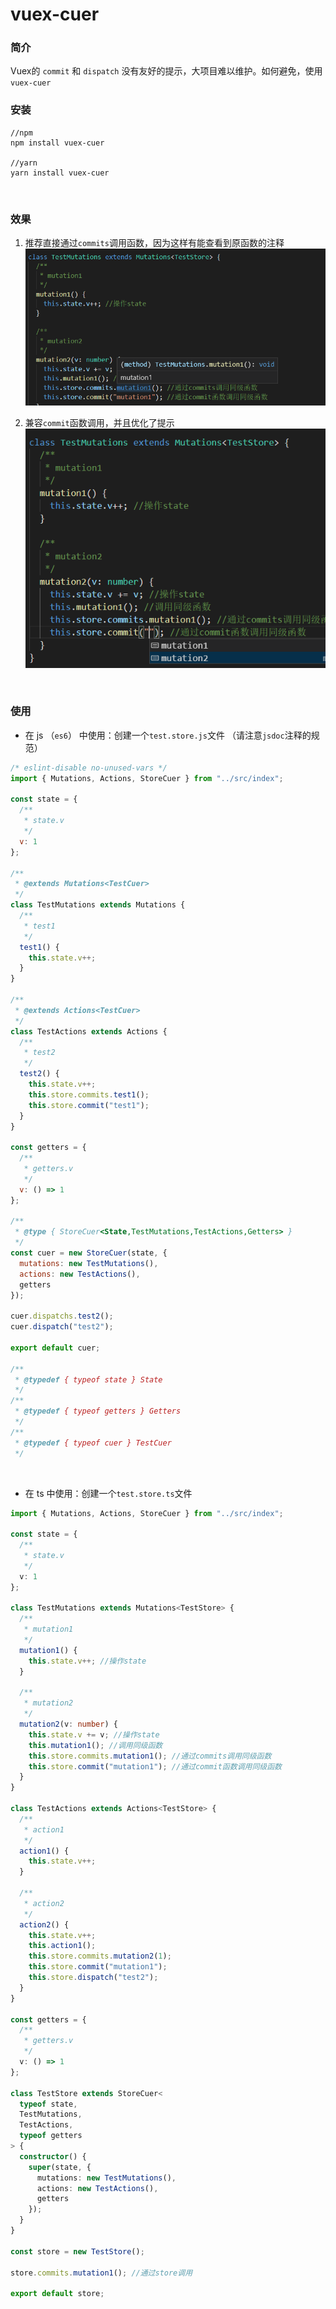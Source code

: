 # vuex-cuer

### 简介
Vuex的 `commit` 和 `dispatch` 没有友好的提示，大项目难以维护。如何避免，使用 `vuex-cuer`
<br>

### 安装
```
//npm
npm install vuex-cuer

//yarn
yarn install vuex-cuer
```
<br>

### 效果
1. 推荐直接通过`commits`调用函数，因为这样有能查看到原函数的注释<br>
![Image text](./result/1.png)<br>

2. 兼容`commit`函数调用，并且优化了提示<br>
![Image text](./result/2.png)<br>
<br>

### 使用
- 在 js （`es6`） 中使用：创建一个`test.store.js`文件
（请注意`jsdoc`注释的规范）
```javascript
/* eslint-disable no-unused-vars */
import { Mutations, Actions, StoreCuer } from "../src/index";

const state = {
  /**
   * state.v
   */
  v: 1
};

/**
 * @extends Mutations<TestCuer>
 */
class TestMutations extends Mutations {
  /**
   * test1
   */
  test1() {
    this.state.v++;
  }
}

/**
 * @extends Actions<TestCuer>
 */
class TestActions extends Actions {
  /**
   * test2
   */
  test2() {
    this.state.v++;
    this.store.commits.test1();
    this.store.commit("test1");
  }
}

const getters = {
  /**
   * getters.v
   */
  v: () => 1
};

/**
 * @type { StoreCuer<State,TestMutations,TestActions,Getters> }
 */
const cuer = new StoreCuer(state, {
  mutations: new TestMutations(),
  actions: new TestActions(),
  getters
});

cuer.dispatchs.test2();
cuer.dispatch("test2");

export default cuer;

/**
 * @typedef { typeof state } State
 */
/**
 * @typedef { typeof getters } Getters
 */
/**
 * @typedef { typeof cuer } TestCuer
 */


```
<br>

- 在 ts 中使用：创建一个`test.store.ts`文件
```typescript
import { Mutations, Actions, StoreCuer } from "../src/index";

const state = {
  /**
   * state.v
   */
  v: 1
};

class TestMutations extends Mutations<TestStore> {
  /**
   * mutation1
   */
  mutation1() {
    this.state.v++; //操作state
  }

  /**
   * mutation2
   */
  mutation2(v: number) {
    this.state.v += v; //操作state
    this.mutation1(); //调用同级函数
    this.store.commits.mutation1(); //通过commits调用同级函数
    this.store.commit("mutation1"); //通过commit函数调用同级函数
  }
}

class TestActions extends Actions<TestStore> {
  /**
   * action1
   */
  action1() {
    this.state.v++;
  }

  /**
   * action2
   */
  action2() {
    this.state.v++;
    this.action1();
    this.store.commits.mutation2(1);
    this.store.commit("mutation1");
    this.store.dispatch("test2");
  }
}

const getters = {
  /**
   * getters.v
   */
  v: () => 1
};

class TestStore extends StoreCuer<
  typeof state,
  TestMutations,
  TestActions,
  typeof getters
> {
  constructor() {
    super(state, {
      mutations: new TestMutations(),
      actions: new TestActions(),
      getters
    });
  }
}

const store = new TestStore();

store.commits.mutation1(); //通过store调用

export default store;


```
